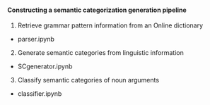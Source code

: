#### Constructing a semantic categorization generation pipeline
1. Retrieve grammar pattern information from an Online dictionary
- parser.ipynb
  
2. Generate semantic categories from linguistic information
- SCgenerator.ipynb
  
3. Classify semantic categories of noun arguments
- classifier.ipynb
